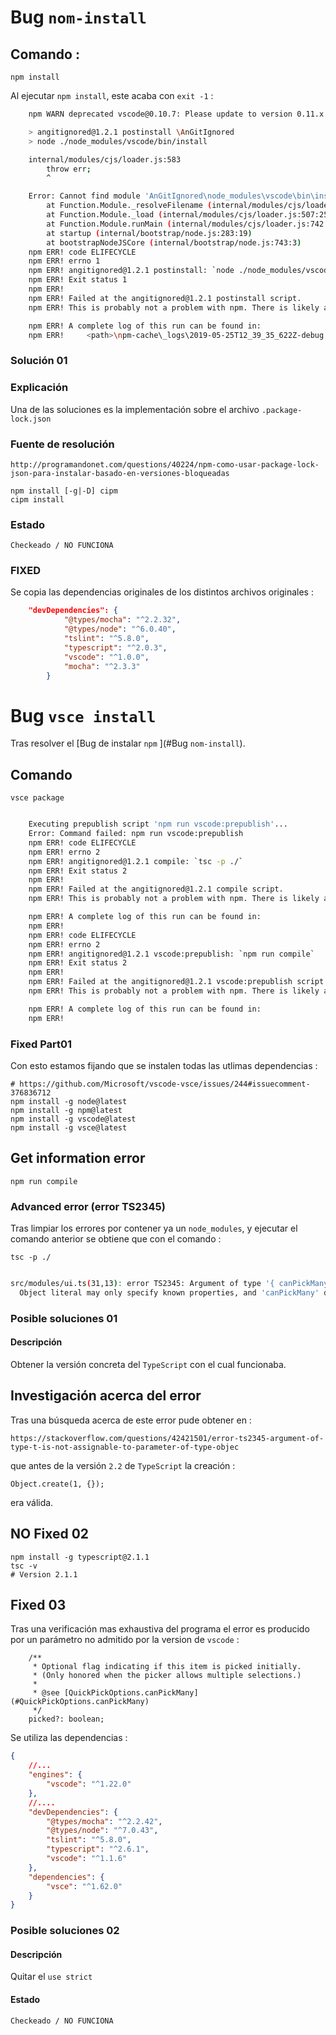 # Bug `nom-install`

## Comando :

    npm install

Al ejecutar `npm install`, este acaba con `exit -1` :

```bash
    npm WARN deprecated vscode@0.10.7: Please update to version 0.11.x for improved typings and test support

    > angitignored@1.2.1 postinstall \AnGitIgnored
    > node ./node_modules/vscode/bin/install

    internal/modules/cjs/loader.js:583
        throw err;
        ^

    Error: Cannot find module 'AnGitIgnored\node_modules\vscode\bin\install'
        at Function.Module._resolveFilename (internal/modules/cjs/loader.js:581:15)
        at Function.Module._load (internal/modules/cjs/loader.js:507:25)
        at Function.Module.runMain (internal/modules/cjs/loader.js:742:12)
        at startup (internal/bootstrap/node.js:283:19)
        at bootstrapNodeJSCore (internal/bootstrap/node.js:743:3)
    npm ERR! code ELIFECYCLE
    npm ERR! errno 1
    npm ERR! angitignored@1.2.1 postinstall: `node ./node_modules/vscode/bin/install`
    npm ERR! Exit status 1
    npm ERR!
    npm ERR! Failed at the angitignored@1.2.1 postinstall script.
    npm ERR! This is probably not a problem with npm. There is likely additional logging output above.

    npm ERR! A complete log of this run can be found in:
    npm ERR!     <path>\npm-cache\_logs\2019-05-25T12_39_35_622Z-debug.log
```
### Solución 01

### Explicación

Una de las soluciones es la implementación sobre el archivo `.package-lock.json`

### Fuente de resolución 
    http://programandonet.com/questions/40224/npm-como-usar-package-lock-json-para-instalar-basado-en-versiones-bloqueadas

    npm install [-g|-D] cipm
    cipm install

### Estado 

    Checkeado / NO FUNCIONA

### FIXED

Se copia las dependencias originales de los distintos archivos originales :

```json
    "devDependencies": {
            "@types/mocha": "^2.2.32",
            "@types/node": "^6.0.40",
            "tslint": "^5.8.0",
            "typescript": "^2.0.3",
            "vscode": "^1.0.0",
            "mocha": "^2.3.3"
        }
```

# Bug `vsce install`

Tras resolver el [Bug de instalar `npm` ](#Bug `nom-install`).

## Comando 

    vsce package

```bash 

    Executing prepublish script 'npm run vscode:prepublish'...
    Error: Command failed: npm run vscode:prepublish
    npm ERR! code ELIFECYCLE
    npm ERR! errno 2
    npm ERR! angitignored@1.2.1 compile: `tsc -p ./`
    npm ERR! Exit status 2
    npm ERR!
    npm ERR! Failed at the angitignored@1.2.1 compile script.
    npm ERR! This is probably not a problem with npm. There is likely additional logging output above.

    npm ERR! A complete log of this run can be found in:
    npm ERR!     
    npm ERR! code ELIFECYCLE
    npm ERR! errno 2
    npm ERR! angitignored@1.2.1 vscode:prepublish: `npm run compile`
    npm ERR! Exit status 2
    npm ERR!
    npm ERR! Failed at the angitignored@1.2.1 vscode:prepublish script.
    npm ERR! This is probably not a problem with npm. There is likely additional logging output above.

    npm ERR! A complete log of this run can be found in:
    npm ERR!   
```

### Fixed Part01

Con esto estamos fijando que se instalen todas las utlimas dependencias :

    # https://github.com/Microsoft/vscode-vsce/issues/244#issuecomment-376836712
    npm install -g node@latest
    npm install -g npm@latest
    npm install -g vscode@latest
    npm install -g vsce@latest

## Get information error

    npm run compile

### Advanced error (error TS2345)

Tras limpiar los errores por contener ya un `node_modules`, y ejecutar el comando anterior se obtiene que con el comando :

    tsc -p ./

```bash 

src/modules/ui.ts(31,13): error TS2345: Argument of type '{ canPickMany: boolean; placeHolder: string; }' is not assignable to parameter of type 'QuickPickOptions'.
  Object literal may only specify known properties, and 'canPickMany' does not exist in type 'QuickPickOptions'.
```

### Posible soluciones 01

#### Descripción 

Obtener la versión concreta del `TypeScript` con el cual funcionaba.

## Investigación acerca del error

Tras una búsqueda acerca de este error pude obtener en :

    https://stackoverflow.com/questions/42421501/error-ts2345-argument-of-type-t-is-not-assignable-to-parameter-of-type-objec

que antes de la versión `2.2` de `TypeScript` la creación :

    Object.create(1, {});

era válida.

## NO Fixed 02

    npm install -g typescript@2.1.1 
    tsc -v
    # Version 2.1.1

## Fixed 03

Tras una verificación mas exhaustiva del programa el error es producido por un parámetro no admitido 
por la version de `vscode` :

		/**
		 * Optional flag indicating if this item is picked initially.
		 * (Only honored when the picker allows multiple selections.)
		 *
		 * @see [QuickPickOptions.canPickMany](#QuickPickOptions.canPickMany)
		 */
		picked?: boolean;

Se utiliza las dependencias :

```json 
{
    //...
    "engines": {
        "vscode": "^1.22.0"
    },
    //....
    "devDependencies": {
        "@types/mocha": "^2.2.42",
        "@types/node": "^7.0.43",
        "tslint": "^5.8.0",
        "typescript": "^2.6.1",
        "vscode": "^1.1.6"
    },
    "dependencies": {
        "vsce": "^1.62.0"
    }
}
```
    
### Posible soluciones 02

#### Descripción

Quitar el `use strict`

#### Estado 
    
    Checkeado / NO FUNCIONA